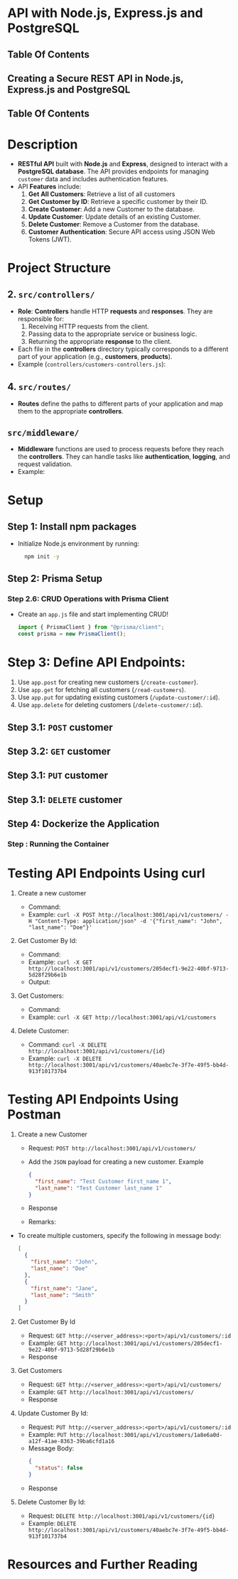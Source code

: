 # API with Node.js, Express.js and PostgreSQL

## Table Of Contents

## Creating a Secure REST API in Node.js, Express.js and PostgreSQL

## Table Of Contents

# Description

- **RESTful API** built with **Node.js** and **Express**, designed to interact with a **PostgreSQL database**. The API provides endpoints for managing `customer` data and includes authentication features.
- API **Features** include:
  1. **Get All Customers**: Retrieve a list of all customers
  2. **Get Customer by ID**: Retrieve a specific customer by their ID.
  3. **Create Customer**: Add a new Customer to the database.
  4. **Update Customer**: Update details of an existing Customer.
  5. **Delete Customer**: Remove a Customer from the database.
  6. **Customer Authentication**: Secure API access using JSON Web Tokens (JWT).

# Project Structure

## 2. `src/controllers/`

- **Role**: **Controllers** handle HTTP **requests** and **responses**. They are responsible for:
  1. Receiving HTTP requests from the client.
  2. Passing data to the appropriate service or business logic.
  3. Returning the appropriate **response** to the client.
- Each file in the **controllers** directory typically corresponds to a different part of your application (e.g., **customers**, **products**).
- Example (`controllers/customers-controllers.js`):

## 4. `src/routes/`

- **Routes** define the paths to different parts of your application and map them to the appropriate **controllers**.

## `src/middleware/`

- **Middleware** functions are used to process requests before they reach the **controllers**. They can handle tasks like **authentication**, **logging**, and request validation.
- Example:

# Setup

## Step 1: Install npm packages

- Initialize Node.js environment by running:
  ```sh
    npm init -y
  ```

## Step 2: Prisma Setup

### Step 2.6: CRUD Operations with Prisma Client

- Create an `app.js` file and start implementing CRUD!
  ```javascript
  import { PrismaClient } from "@prisma/client";
  const prisma = new PrismaClient();
  ```

# Step 3: Define API Endpoints:

1. Use `app.post` for creating new customers (`/create-customer`).
2. Use `app.get` for fetching all customers (`/read-customers`).
3. Use `app.put` for updating existing customers (`/update-customer/:id`).
4. Use `app.delete` for deleting customers (`/delete-customer/:id`).

## Step 3.1: `POST` customer

## Step 3.2: `GET` customer

## Step 3.1: `PUT` customer

## Step 3.1: `DELETE` customer

## Step 4: Dockerize the Application

### Step : Running the Container

# Testing API Endpoints Using curl

1. Create a new customer

   - Command:
   - Example: `curl -X POST http://localhost:3001/api/v1/customers/ -H "Content-Type: application/json" -d '{"first_name": "John", "last_name": "Doe"}'`

2. Get Customer By Id:

   - Command:
   - Example: `curl -X GET http://localhost:3001/api/v1/customers/205decf1-9e22-40bf-9713-5d28f29b6e1b`
   - Output:

3. Get Customers:

   - Command:
   - Example: `curl -X GET http://localhost:3001/api/v1/customers`

4. Delete Customer:
   - Command: `curl -X DELETE http://localhost:3001/api/v1/customers/{id}`
   - Example: `curl -X DELETE http://localhost:3001/api/v1/customers/40aebc7e-3f7e-49f5-bb4d-913f101737b4`

# Testing API Endpoints Using Postman

1. Create a new Customer

   - Request: `POST http://localhost:3001/api/v1/customers/`
   - Add the `JSON` payload for creating a new customer. Example

     ```json
     {
       "first_name": "Test Customer first_name 1",
       "last_name": "Test Customer last_name 1"
     }
     ```

   - Response
   - Remarks:

- To create multiple customers, specify the following in message body:
  ```json
  [
    {
      "first_name": "John",
      "last_name": "Doe"
    },
    {
      "first_name": "Jane",
      "last_name": "Smith"
    }
  ]
  ```

2. Get Customer By Id

   - Request: `GET http://<server_address>:<port>/api/v1/customers/:id`
   - Example: `GET http://localhost:3001/api/v1/customers/205decf1-9e22-40bf-9713-5d28f29b6e1b`
   - Response

3. Get Customers

   - Request: `GET http://<server_address>:<port>/api/v1/customers/`
   - Example: `GET http://localhost:3001/api/v1/customers/`
   - Response

4. Update Customer By Id:

   - Request: `PUT http://<server_address>:<port>/api/v1/customers/:id`
   - Example: `PUT http://localhost:3001/api/v1/customers/1a8e6a0d-a12f-41ae-8363-39ba6cfd1a16`
   - Message Body:
     ```json
     {
       "status": false
     }
     ```
   - Response

5. Delete Customer By Id:
   - Request: `DELETE http://localhost:3001/api/v1/customers/{id}`
   - Example: `DELETE http://localhost:3001/api/v1/customers/40aebc7e-3f7e-49f5-bb4d-913f101737b4`

# Resources and Further Reading
